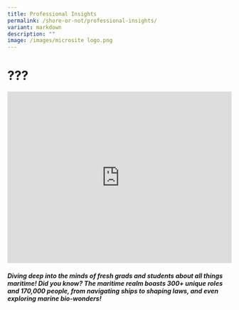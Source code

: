 ```yaml
---
title: Professional Insights
permalink: /shore-or-not/professional-insights/
variant: markdown
description: ""
image: /images/microsite logo.png
---
```

# ???
<iframe allowfullscreen="" allow="accelerometer; autoplay; clipboard-write; encrypted-media; gyroscope; picture-in-picture; web-share" frameborder="0" title="YouTube video player" src="https://www.youtube.com/embed/1rbu6PWARtw?si=dDuz8BSxvPsLGLPx" height="385" width="100%"></iframe>

##### Diving deep into the minds of fresh grads and students about all things maritime! Did you know? The maritime realm boasts 300+ unique roles and 170,000 people, from navigating ships to shaping laws, and even exploring marine bio-wonders!